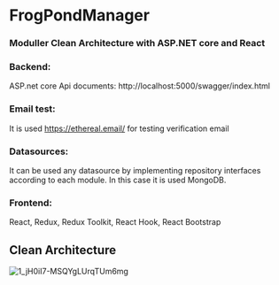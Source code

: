 # FrogPondManager

### Moduller Clean Architecture with ASP.NET core and React

### Backend:
ASP.net core
Api documents: http://localhost:5000/swagger/index.html

### Email test: 
It is used https://ethereal.email/  for testing verification email

### Datasources:
It can be used any datasource by implementing repository interfaces according to each module.
In this case it is used MongoDB.

### Frontend:
React, Redux, Redux Toolkit, React Hook, React Bootstrap



## Clean Architecture

![1_jH0iI7-MSQYgLUrqTUm6mg](https://user-images.githubusercontent.com/16934572/94404334-658c7b80-01a1-11eb-8485-b7f5bc0d6695.png)
